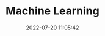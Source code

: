 ---
pageComponent:
  name: Catalogue
  data:
    key: 04.ds/04.机器学习
    description: 机器学习
title: Machine Learning
date: 2022-07-20 11:05:42
permalink: /ds/ml/
sidebar: false
article: false
comment: false
editLink: false
---